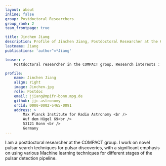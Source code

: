 ```yaml
---
layout: about
inline: false
group: Postdoctoral Researchers
group_rank: 2
team_frontpage: true

title: Jinchen Jiang
description: Profile of Jinchen Jiang, Postdoctoral Researcher at the COMPACT group.
lastname: Jiang
publications: 'author^=*Jiang'

teaser: >
    Postdoctoral researcher in the COMPACT group. Research interests : pulsar searching, signal processing, radio polarimetry, single pulse and FRB

profile:
    name: Jinchen Jiang
    align: right
    image: Jinchen.jpg
    role: Postdoc
    email: jjiang@mpifr-bonn.mpg.de
    github: jjc-astronomy
    orcid: 0000-0002-6465-0091
    address: >
        Max Planck Institute for Radio Astronomy <br />
        Auf dem Hügel 69<br />
        53121 Bonn <br />
        Germany
---
```


I am a postdoctoral researcher at the COMPACT group. I work on novel pulsar search techniques for pulsar discoveries, with a significant emphasis on using various Machine learning techniques for different stages of the pulsar detection pipeline.